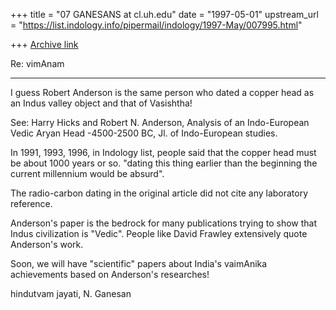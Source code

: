 +++
title = "07 GANESANS at cl.uh.edu"
date = "1997-05-01"
upstream_url = "https://list.indology.info/pipermail/indology/1997-May/007995.html"

+++
[Archive link](https://list.indology.info/pipermail/indology/1997-May/007995.html)


   Re: vimAnam
  **************

I guess Robert Anderson is the same person who dated a copper head
as an Indus valley object and that of Vasishtha!

See:
Harry Hicks and Robert N. Anderson, Analysis of an Indo-European
Vedic Aryan Head -4500-2500 BC, Jl. of Indo-European studies.

In 1991, 1993, 1996, in Indology list, people said that
the copper head must be about 1000 years or so.
"dating this thing earlier than the beginning the 
current millennium would be absurd".

The radio-carbon dating in the original article did not cite 
any laboratory reference. 

Anderson's paper is the bedrock for many publications
trying to show that Indus civilization is "Vedic".
People like David Frawley extensively quote Anderson's
work.

Soon, we will have "scientific" papers about
India's vaimAnika achievements based on
Anderson's researches!

hindutvam jayati,
N. Ganesan







